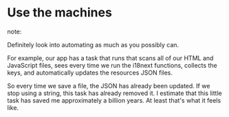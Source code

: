 #  Use the machines

note:

Definitely look into automating as much as you possibly can.

For example, our app has a task that runs that scans all of our HTML and JavaScript files, sees every time we run the i18next functions, collects the keys, and automatically updates the resources JSON files.

So every time we save a file, the JSON has already been updated. If we stop using a string, this task has already removed it. I estimate that this little task has saved me approximately a billion years. At least that's what it feels like.
